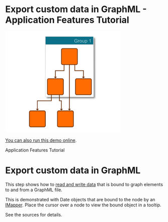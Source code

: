 # Export custom data in GraphML - Application Features Tutorial

<img src="../../resources/image/tutorial3step1.png" alt="demo-thumbnail" height="320"/>

[You can also run this demo online](https://live.yworks.com/demos/03-tutorial-application-features/custom-graphml/index.html).

Application Features Tutorial

# Export custom data in GraphML

This step shows how to [read and write data](https://docs.yworks.com/yfileshtml/#/dguide/customizing_io_serialization-basics) that is bound to graph elements to and from a GraphML file.

This is demonstrated with Date objects that are bound to the node by an [IMapper](https://docs.yworks.com/yfileshtml/#/api/IMapper). Place the cursor over a node to view the bound object in a tooltip.

See the sources for details.
